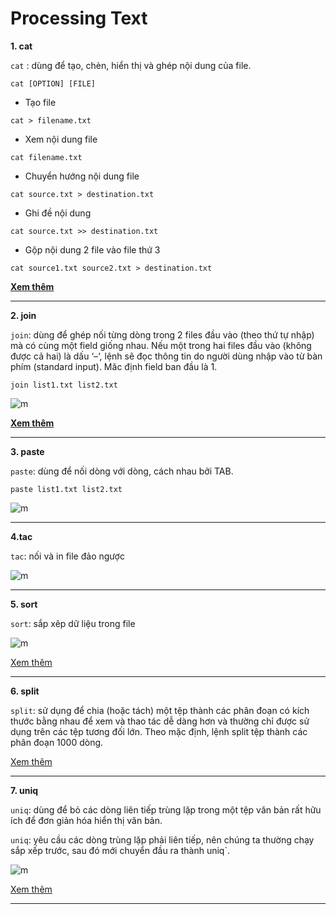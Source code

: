 # Processing Text

**1. cat** 

``cat`` : dùng để tạo, chèn, hiển thị và ghép nội dung của file.


```cat [OPTION] [FILE]```

- Tạo file 

```cat > filename.txt```

- Xem nội dung file 

```cat filename.txt```

- Chuyển hướng nội dung file 

```cat source.txt > destination.txt```

- Ghi đề nội dung 

```cat source.txt >> destination.txt```

- Gộp nội dung 2 file vào file thứ 3 

```cat source1.txt source2.txt > destination.txt```

[**Xem thêm**](https://www.hostinger.vn/huong-dan/linux-cat-command-cach-dung-va-vi-du-cu-the)

----
**2. join**

```join```: dùng để ghép nối từng dòng trong 2 files đầu vào (theo thứ tự nhập) mà có cùng một field giống nhau. Nếu một trong hai files đầu vào (không được cả hai) là dấu ‘–‘, lệnh sẽ đọc thông tin do người dùng nhập vào từ bàn phím (standard input). Măc định field ban đầu là 1.

```join list1.txt list2.txt```


![m](https://github.com/Toeeeee/Thuc_tap_VCCorp/blob/main/Linux/Images/Screenshot%20from%202022-12-16%2015-47-16.png?raw=true)

[**Xem thêm**](https://projektantos.wordpress.com/2009/05/23/cmdintro-join/)


---
**3. paste**

```paste```: dùng để nối dòng với dòng, cách nhau bởi TAB.

```paste list1.txt list2.txt```

![m](https://github.com/Toeeeee/Thuc_tap_VCCorp/blob/main/Linux/Images/Screenshot%20from%202022-12-16%2015-43-53.png?raw=true)

---
**4.tac** 

```tac```: nối và in file đảo ngược

![m](https://github.com/Toeeeee/Thuc_tap_VCCorp/blob/main/Linux/Images/Screenshot%20from%202022-12-16%2015-58-13.png?raw=true)

---

**5. sort** 


```sort```: sắp xêp dữ liệu trong file

![m](https://github.com/Toeeeee/Thuc_tap_VCCorp/blob/main/Linux/Images/Screenshot%20from%202022-12-16%2016-11-43.png?raw=true)


[Xem thêm](https://blogd.net/linux/cac-vi-du-ve-lenh-sort-tren-linux/)

---

**6. split** 


```split```: sử dụng để chia (hoặc tách) một tệp thành các phân đoạn có kích thước bằng nhau để xem và thao tác dễ dàng hơn và thường chỉ được sử dụng trên các tệp tương đối lớn. Theo mặc định, lệnh split tệp thành các phân đoạn 1000 dòng. 

[Xem thêm](https://blogd.net/linux/cach-dung-lenh-sort-uniq-paste-join-split/?utm_source=facebook&utm_medium=fanpage_posts&utm_campaign=daily_post&utm_term=linux&fbclid=IwAR0pbTXnQt3SpzYFsIJQYRvR1_i522bssJrIgEK3OEsgLtBTQ74r4Y8SPZ8)

---

**7. uniq** 

```uniq```: dùng để bỏ các dòng liên tiếp trùng lặp trong một tệp văn bản rất hữu ích để đơn giản hóa hiển thị văn bản.

```uniq```: yêu cầu các dòng trùng lặp phải liên tiếp, nên chúng ta thường chạy sắp xếp trước, sau đó mới chuyển đầu ra thành uniq`.


![m](https://github.com/Toeeeee/Thuc_tap_VCCorp/blob/main/Linux/Images/Screenshot%20from%202022-12-16%2016-36-11.png?raw=true)

[Xem thêm](https://blogd.net/linux/cach-dung-lenh-sort-uniq-paste-join-split/?utm_source=facebook&utm_medium=fanpage_posts&utm_campaign=daily_post&utm_term=linux&fbclid=IwAR0pbTXnQt3SpzYFsIJQYRvR1_i522bssJrIgEK3OEsgLtBTQ74r4Y8SPZ8)

----
